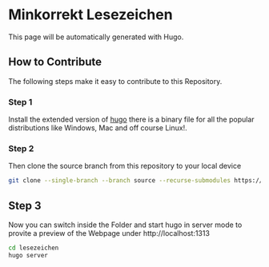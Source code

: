 # Minkorrekt Lesezeichen

This page will be automatically generated with Hugo.


## How to Contribute

The following steps make it easy to contribute to this Repository. 

### Step 1

Install the extended version of [hugo](https://gohugo.io/getting-started/installing/) there is a binary file for all the popular distributions like Windows, Mac and off course Linux!. 

### Step 2 

Then clone the source branch from this repository to your local device

```bash
git clone --single-branch --branch source --recurse-submodules https://github.com/minkorrekt-fakts/lesezeichen.git
```

## Step 3

Now you can switch inside the Folder and start hugo in server mode to provite a preview of the Webpage under http://localhost:1313

```bash
cd lesezeichen
hugo server
```

